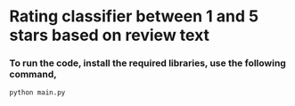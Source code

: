 # Rating classifier between 1 and 5 stars based on review text

### To run the code, install the required libraries, use the following command,

`python main.py`
